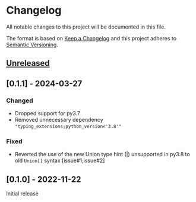 # Changelog

All notable changes to this project will be documented in this file.

The format is based on [Keep a Changelog](http://keepachangelog.com/en/1.0.0/) and this project adheres to [Semantic Versioning](http://semver.org/spec/v2.0.0.html).

## [Unreleased]

## [0.1.1] - 2024-03-27

### Changed
- Dropped support for py3.7
- Removed unnecessary dependency `"typing_extensions;python_version<'3.8'"`

### Fixed

- Reverted the use of the new Union type hint (|) unsupported in py3.8 to old `Union[]` syntax [issue#1;issue#2]

## [0.1.0] - 2022-11-22

Initial release

[unreleased]: https://github.com/python-ffmpegio/python-namedpipe/compare/v0.1.0...HEAD
